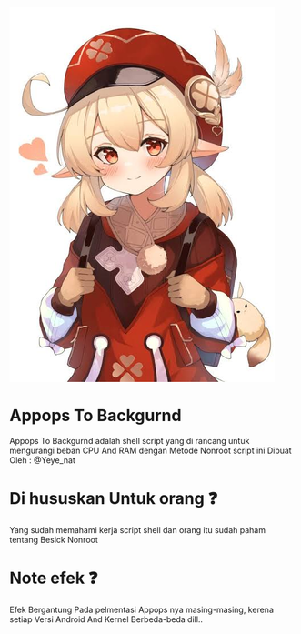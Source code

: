 ![alt text](https://github.com/Yeye-PID/Appops-To-Backgurond/blob/main/Gambar/images.jpeg?raw=true)

# Appops To Backgurnd
Appops To Backgurnd  adalah shell script yang di rancang untuk mengurangi beban CPU And RAM dengan Metode Nonroot script ini Dibuat Oleh : @Yeye_nat 

# Di hususkan Untuk orang ❓️
Yang sudah memahami kerja script shell
dan orang itu sudah paham tentang Besick Nonroot

# Note efek ❓️
Efek Bergantung Pada pelmentasi Appops nya masing-masing, kerena setiap Versi Android And Kernel Berbeda-beda dill..


